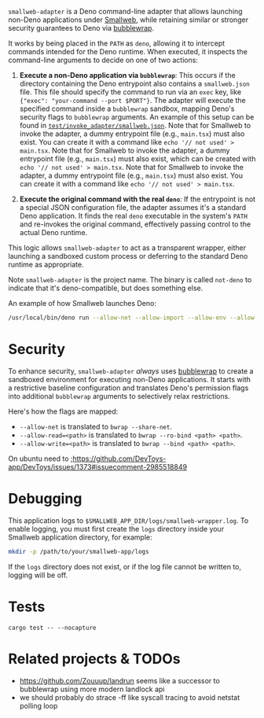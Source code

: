 `smallweb-adapter` is a Deno command-line adapter that allows launching non-Deno
applications under [Smallweb](https://www.smallweb.run/), while retaining
similar or stronger security guarantees to Deno via
[bubblewrap](https://github.com/containers/bubblewrap/).

It works by being placed in the `PATH` as `deno`, allowing it to intercept
commands intended for the Deno runtime. When executed, it inspects the
command-line arguments to decide on one of two actions:

1. **Execute a non-Deno application via `bubblewrap`**: This occurs if the
   directory containing the Deno entrypoint also contains a `smallweb.json`
   file. This file should specify the command to run via an `exec` key, like
   `{"exec": "your-command --port $PORT"}`. The adapter will execute the
   specified command inside a `bubblewrap` sandbox, mapping Deno's security
   flags to `bubblewrap` arguments. An example of this setup can be found in
   [`test/invoke_adapter/smallweb.json`](test/invoke_adapter/smallweb.json).
   Note that for Smallweb to invoke the adapter, a dummy entrypoint file (e.g.,
   `main.tsx`) must also exist. You can create it with a command like
   `echo '// not used' > main.tsx`.
   Note that for Smallweb to invoke the adapter, a dummy entrypoint file (e.g.,
   `main.tsx`) must also exist, which can be created with
   `echo '// not used' > main.tsx`.
   Note that for Smallweb to invoke the adapter, a dummy entrypoint file (e.g.,
   `main.tsx`) must also exist. You can create it with a command like
   `echo '// not used' > main.tsx`.

2. **Execute the original command with the real `deno`**: If the entrypoint is
   not a special JSON configuration file, the adapter assumes it's a standard
   Deno application. It finds the real `deno` executable in the system's `PATH`
   and re-invokes the original command, effectively passing control to the
   actual Deno runtime.

This logic allows `smallweb-adapter` to act as a transparent wrapper, either
launching a sandboxed custom process or deferring to the standard Deno runtime
as appropriate.

Note `smallweb-adapter` is the project name. The binary is called `not-deno` to
indicate that it's deno-compatible, but does something else.

An example of how Smallweb launches Deno:

```sh
/usr/local/bin/deno run --allow-net --allow-import --allow-env --allow-sys --allow-ffi --unstable-kv --unstable-otel --unstable-temporal --node-modules-dir=none --no-prompt --quiet --allow-read=/home/web/smallweb/post,/usr/local/bin/deno,/home/web/.cache/deno/npm/registry.npmjs.org --allow-write=/home/web/smallweb/post/data - '{"command":"fetch","entrypoint":"file:///home/web/smallweb/post/main.ts","port":38025}'
```

# Security

To enhance security, `smallweb-adapter` _always_ uses
[bubblewrap](https://github.com/containers/bubblewrap) to create a sandboxed
environment for executing non-Deno applications. It starts with a restrictive
baseline configuration and translates Deno's permission flags into additional
`bubblewrap` arguments to selectively relax restrictions.

Here's how the flags are mapped:

- `--allow-net` is translated to `bwrap --share-net`.
- `--allow-read=<path>` is translated to `bwrap --ro-bind <path> <path>`.
- `--allow-write=<path>` is translated to `bwrap --bind <path> <path>`.

On ubuntu need to
;https://github.com/DevToys-app/DevToys/issues/1373#issuecomment-2985518849

# Debugging

This application logs to `$SMALLWEB_APP_DIR/logs/smallweb-wrapper.log`. To
enable logging, you must first create the `logs` directory inside your Smallweb
application directory, for example:

```sh
mkdir -p /path/to/your/smallweb-app/logs
```

If the `logs` directory does not exist, or if the log file cannot be written to,
logging will be off.

# Tests

```
cargo test -- --nocapture
```

# Related projects & TODOs
* https://github.com/Zouuup/landrun seems like a successor to bubblewrap using more modern landlock api
* we should probably do strace -ff like syscall tracing to avoid netstat polling loop
